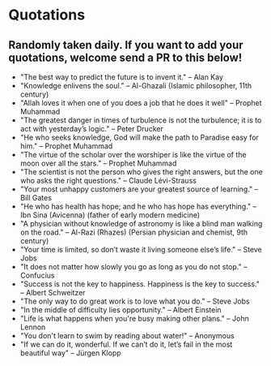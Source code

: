 # Quotations

## Randomly taken daily. If you want to add your quotations, welcome send a PR to this below!

- "The best way to predict the future is to invent it." – Alan Kay
- "Knowledge enlivens the soul." – Al-Ghazali (Islamic philosopher, 11th century)
- "Allah loves it when one of you does a job that he does it well" – Prophet Muhammad 
- "The greatest danger in times of turbulence is not the turbulence; it is to act with yesterday’s logic." – Peter Drucker
- "He who seeks knowledge, God will make the path to Paradise easy for him." – Prophet Muhammad
- "The virtue of the scholar over the worshiper is like the virtue of the moon over all the stars." – Prophet Muhammad
- "The scientist is not the person who gives the right answers, but the one who asks the right questions." – Claude Lévi-Strauss
- "Your most unhappy customers are your greatest source of learning." – Bill Gates
- "He who has health has hope; and he who has hope has everything." – Ibn Sina (Avicenna) (father of early modern medicine)
- "A physician without knowledge of astronomy is like a blind man walking on the road." – Al-Razi (Rhazes) (Persian physician and chemist, 9th century)
- "Your time is limited, so don’t waste it living someone else’s life." – Steve Jobs
- "It does not matter how slowly you go as long as you do not stop." – Confucius
- "Success is not the key to happiness. Happiness is the key to success." – Albert Schweitzer
- "The only way to do great work is to love what you do." – Steve Jobs
- "In the middle of difficulty lies opportunity." – Albert Einstein
- "Life is what happens when you're busy making other plans." – John Lennon
- "You don't learn to swim by reading about water!" – Anonymous 
- "If we can do it, wonderful. If we can’t do it, let’s fail in the most beautiful way" – Jürgen Klopp


